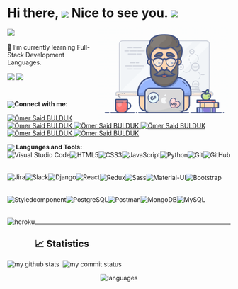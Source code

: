 # Hi there, <img src = "https://raw.githubusercontent.com/MartinHeinz/MartinHeinz/master/wave.gif" width = "40" align="center"> Nice to see you. <img src="https://emojis.slackmojis.com/emojis/images/1531849430/4246/blob-sunglasses.gif?1531849430" width="40"/> <img align="right" src="https://github.com/enes9103/enes9103/blob/main/geek.gif" width="300"/>

<p>
  <a href="https://github.com/DenverCoder1/readme-typing-svg"><img src="https://readme-typing-svg.herokuapp.com?&font=IBM+Plex+Sans&color=abcdef&size=20&lines=Welcome+to+my+GitHub+Profile!;I'm+a+Fullstack+Developer;I'm+a+Frontend+Developer;I'm+a+React+Developer" /></a>
</p>

🌱 I’m currently learning Full-Stack Development Languages.


<img align="center" src="https://komarev.com/ghpvc/?username=omersb&color=f75c7e"> <img align="center" src="https://img.shields.io/github/followers/omersb?style=flat-square&color=f75c7e">

<br>
<p><img src='https://raw.githubusercontent.com/ShahriarShafin/ShahriarShafin/main/Assets/handshake.gif' width="64" align="center"><b>Connect with me:</b></p>
<p">
<a href=#>
<img border="0" alt="Ömer Said BULDUK" src="https://img.icons8.com/external-itim2101-lineal-color-itim2101/40/000000/external-resume-business-recruitment-itim2101-lineal-color-itim2101.png"/>
</a>

<a href="https://www.linkedin.com/in/omersaidbulduk/">
<img border="0" alt="Ömer Said BULDUK" src="https://img.icons8.com/doodle/40/000000/linkedin--v2.png"/>
</a>

<a href="https://twitter.com/omersaidbulduk">
<img border="0" alt="Ömer Said BULDUK" src="https://img.icons8.com/nolan/40/twitter.png"/>
</a>

<a href="https://www.instagram.com/omersaidbulduk/">
<img border="0" alt="Ömer Said BULDUK" src="https://img.icons8.com/doodle/38/000000/instagram--v1.png"/>
</a>

<a href="https://t.me/omersaidbulduk">
<img border="0" alt="Ömer Said BULDUK" src="https://img.icons8.com/doodle/40/000000/telegram-app.png"/>
</a>

<a href="mailto:omersaidbuldukk@gmail.com">
<img border="0" alt="Ömer Said BULDUK" src="https://img.icons8.com/doodle/38/000000/gmail-new.png"/>
</a>
</p>

<img src = "https://media2.giphy.com/media/QssGEmpkyEOhBCb7e1/giphy.gif?cid=ecf05e47a0n3gi1bfqntqmob8g9aid1oyj2wr3ds3mg700bl&rid=giphy.gif" align="center" width = "28"><b> Languages and Tools:</b>
<br>
<img align="left" alt="Visual Studio Code" height="50px" src="https://upload.wikimedia.org/wikipedia/commons/thumb/9/9a/Visual_Studio_Code_1.35_icon.svg/2048px-Visual_Studio_Code_1.35_icon.svg.png">
<img align="left" alt="HTML5" height="50px" src="https://upload.wikimedia.org/wikipedia/commons/thumb/6/61/HTML5_logo_and_wordmark.svg/800px-HTML5_logo_and_wordmark.svg.png" />
<img align="left" alt="CSS3" height="50px" src="https://sites.google.com/site/aamzazezu/_/rsrc/1468912613047/bth-thi-4-rucak-kab-css-3/css3.png?height=400&width=285"/>
<img align="left" alt="JavaScript" height="50px" src="https://upload.wikimedia.org/wikipedia/commons/thumb/9/99/Unofficial_JavaScript_logo_2.svg/1200px-Unofficial_JavaScript_logo_2.svg.png" />
<img align="left" alt="Python" height="50px" src="https://qph.fs.quoracdn.net/main-qimg-28cadbd02699c25a88e5c78d73c7babc" />
<img align="left" alt="Git" height="50px" src="https://avatars.githubusercontent.com/u/18133?s=200&v=4" />
<img align="left" alt="GitHub" height="50px" src="https://play-lh.googleusercontent.com/PCpXdqvUWfCW1mXhH1Y_98yBpgsWxuTSTofy3NGMo9yBTATDyzVkqU580bfSln50bFU" />
<img align="left" alt="Jira" height="50px" src="https://play-lh.googleusercontent.com/_AZCbg39DTuk8k3DiPRASr9EwyW058pOfzvAu1DsfN9ygtbOlbuucmXaHJi5ooYbokQX" />
<img align="left" alt="Slack" height="50px" src="https://apiway.ai/storage/softs/YisONm9JLhNxkKDlmWkpbKGrotSo13uAuZxZhked.jpg" />
<img align="left" alt="Django" height="50px" src="https://camo.githubusercontent.com/61427df6c36cc5fa059882373d5f87c7cb8e341f690e3610e6883aba1b4aa7fe/68747470733a2f2f736474696d65732e636f6d2f77702d636f6e74656e742f75706c6f6164732f323031372f31302f646a616e676f2d6c6f676f2d6e656761746976652e706e67" />
<img align="left" alt="React" height="50px" src="https://upload.wikimedia.org/wikipedia/commons/thumb/4/47/React.svg/800px-React.svg.png" /><br><br><br>
<img align="left" alt="Redux" height="50px" src="https://miro.medium.com/max/312/1*SRL22ADht1NU4LXUeU4YVg.png"/>
<img align="left" alt="Sass" height="50px" src="https://upload.wikimedia.org/wikipedia/commons/thumb/9/96/Sass_Logo_Color.svg/1200px-Sass_Logo_Color.svg.png" />
<img align="left" alt="Material-UI" height="50px" src="https://v4.mui.com/static/logo.png"/>
<img align="left" alt="Bootstrap" height="50px" src="https://www.kodpit.com/com-kodpit-web/web/assets/img/logos/bootstrap.png" />
<img align="left" alt="Styledcomponent" height="50px" src="https://www.styled-components.com/atom.png" />
<img align="left" alt="PostgreSQL" height="50px" src="https://www.setxrm.com/wp-content/uploads/2019/11/logo-postgresql-500x500.png" />
<img align="left" alt="Postman" height="50px" src="http://www.semihduran.com/wp-content/uploads/2020/12/postman.jpg" />
<img align="left" alt="MongoDB" height="50px" src="https://www.bilgisayar.name/wp-content/uploads/2017/10/mongodb-gui-tools.png" />
<img align="left" alt="MySQL" height="50px" src="https://www.onurbabur.com/wp-content/uploads/2020/09/MySQL-Logo.wine_.png"/>
<img align="left" alt="heroku" height="50px" src="https://images.g2crowd.com/uploads/product/image/social_landscape/social_landscape_bf0fb4cb7fe948c42f37ded73895638f/salesforce-heroku.png"/>

<br><br><br><br><br>
<hr class="dotted">

## 📈 Statistics
<p align="left">
<img src="https://github-readme-stats.vercel.app/api?username=omersb&theme=chartreuse-dark&show_icons=true" alt="my github stats" width="49%"/>&nbsp;
<img src="https://github-readme-streak-stats.herokuapp.com/?user=omersb&theme=chartreuse-dark&show_icons=true" alt="my commit status" width="49%" /> </p>
<p align="center"> <img src="https://github-readme-stats.vercel.app/api/top-langs/?username=omersb&theme=chartreuse-dark&layout=compact" alt="languages" width="50%" > </p>
